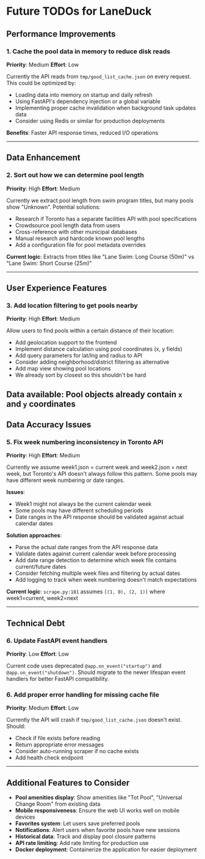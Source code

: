# Future TODOs for LaneDuck

## Performance Improvements

### 1. Cache the pool data in memory to reduce disk reads
**Priority**: Medium
**Effort**: Low

Currently the API reads from `tmp/good_list_cache.json` on every request. This could be optimized by:
- Loading data into memory on startup and daily refresh
- Using FastAPI's dependency injection or a global variable
- Implementing proper cache invalidation when background task updates data
- Consider using Redis or similar for production deployments

**Benefits**: Faster API response times, reduced I/O operations

---

## Data Enhancement

### 2. Sort out how we can determine pool length
**Priority**: High
**Effort**: Medium

Currently we extract pool length from swim program titles, but many pools show "Unknown". Potential solutions:
- Research if Toronto has a separate facilities API with pool specifications
- Crowdsource pool length data from users
- Cross-reference with other municipal databases
- Manual research and hardcode known pool lengths
- Add a configuration file for pool metadata overrides

**Current logic**: Extracts from titles like "Lane Swim: Long Course (50m)" vs "Lane Swim: Short Course (25m)"

---

## User Experience Features

### 3. Add location filtering to get pools nearby
**Priority**: High
**Effort**: Medium

Allow users to find pools within a certain distance of their location:
- Add geolocation support to the frontend
- Implement distance calculation using pool coordinates (x, y fields)
- Add query parameters for lat/lng and radius to API
- Consider adding neighborhood/district filtering as alternative
- Add map view showing pool locations
- We already sort by closest so this shouldn't be hard

**Data available**: Pool objects already contain `x` and `y` coordinates
---

## Data Accuracy Issues

### 5. Fix week numbering inconsistency in Toronto API
**Priority**: High
**Effort**: Medium

Currently we assume week1.json = current week and week2.json = next week, but Toronto's API doesn't always follow this pattern. Some pools may have different week numbering or date ranges.

**Issues**:
- Week1 might not always be the current calendar week
- Some pools may have different scheduling periods
- Date ranges in the API response should be validated against actual calendar dates

**Solution approaches**:
- Parse the actual date ranges from the API response data
- Validate dates against current calendar week before processing
- Add date range detection to determine which week file contains current/future dates
- Consider fetching multiple week files and filtering by actual dates
- Add logging to track when week numbering doesn't match expectations

**Current logic**: `scrape.py:181` assumes `[(1, 0), (2, 1)]` where week1=current, week2=next

---

## Technical Debt

### 6. Update FastAPI event handlers
**Priority**: Low
**Effort**: Low

Current code uses deprecated `@app.on_event("startup")` and `@app.on_event("shutdown")`. Should migrate to the newer lifespan event handlers for better FastAPI compatibility.

### 6. Add proper error handling for missing cache file
**Priority**: Medium
**Effort**: Low

Currently the API will crash if `tmp/good_list_cache.json` doesn't exist. Should:
- Check if file exists before reading
- Return appropriate error messages
- Consider auto-running scraper if no cache exists
- Add health check endpoint

---

## Additional Features to Consider

- **Pool amenities display**: Show amenities like "Tot Pool", "Universal Change Room" from existing data
- **Mobile responsiveness**: Ensure the web UI works well on mobile devices
- **Favorites system**: Let users save preferred pools
- **Notifications**: Alert users when favorite pools have new sessions
- **Historical data**: Track and display pool closure patterns
- **API rate limiting**: Add rate limiting for production use
- **Docker deployment**: Containerize the application for easier deployment